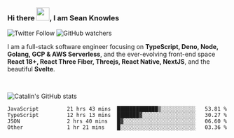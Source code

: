 ### Hi there <img src="https://raw.githubusercontent.com/MartinHeinz/MartinHeinz/master/wave.gif" width="30" />, I am Sean Knowles

![Twitter Follow](https://img.shields.io/twitter/follow/JuniorDEVed?style=social)  ![GitHub watchers](https://img.shields.io/github/watchers/JuniorDEVed/JuniorDEVed?style=social)

 I am a full-stack software engineer focusing on **TypeScript, Deno, Node, Golang, GCP & AWS Serverless**, and the ever-evolving front-end space **React 18+, React Three Fiber, Threejs, React Native, NextJS**, and the beautiful **Svelte**.
 
 <br>
 
 ![Catalin's GitHub stats](https://github-readme-stats.vercel.app/api?username=algoflows&theme=vue-dark)
 
 <!--START_SECTION:waka-->

```text
JavaScript         21 hrs 43 mins  █████████████▒░░░░░░░░░░░   53.81 %
TypeScript         12 hrs 13 mins  ███████▓░░░░░░░░░░░░░░░░░   30.27 %
JSON               2 hrs 40 mins   █▓░░░░░░░░░░░░░░░░░░░░░░░   06.60 %
Other              1 hr 21 mins    █░░░░░░░░░░░░░░░░░░░░░░░░   03.36 %
```

<!--END_SECTION:waka-->
